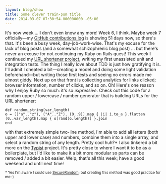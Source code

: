 ```yaml
---
layout: blog/show
title: Some clever train-pun title
date: 2014-03-07 07:30:54.000000000 -05:00
---
```


It's now week ... I don't even know any more! Week 6, I think. Maybe week 7 officially—my [GitHub contributions log](https://github.com/dstrunk) is showing 51 days now, so there's that. It's been a busy week, day-job-work-wise. That's my excuse for the lack of blog posts (and a somewhat schizophrenic blog post) ... but there's never an excuse for not continuing my Ruby on Rails quest! This week I continued my [URL shortener project](https://github.com/dstrunk/shorter), writing my first unassisted unit and integration tests. The thing I really love about TDD is just how gratifying it is. I'll admit I cheated a bit—creating a model and doing some light validation beforehand—but writing those first tests and seeing no errors made me almost giddy. Next up on that front is collecting analytics for links clicked; browser information, number of clicks, and so on. Oh! Here's one reason why I enjoy Ruby so much: it's so *expressive*. Check out this code for a random upper / lowercase / number generator that is building URLs for the URL shortener:

	def random_string(var_length)
	o = [("a".."z"), ("A".."Z"), (0..9)].map { |i| i.to_a }.flatten
	(0..var_length).map { o[rand(o.length)] }.join
	end

with that extremely simple two-line method, I'm able to add all letters (both upper and lower case) and numbers, combine them into a single array, and select a random string of any length. Pretty cool huh?\* I also tinkered a bit more on the [Typist](https://github.com/dstrunk/typist) project. It's pretty close to where I want it to be as a boilerplate, but I'd like to make it a bit more modular so parts can be removed / added a bit easier. Welp, that's all this week; have a good weekend and until next time!
 
<small>* Yes I'm aware I could use [SecureRandom](http://www.ruby-doc.org/stdlib-1.9.3/libdoc/securerandom/rdoc/SecureRandom.html); but creating this method was good practice for me :)</small>
